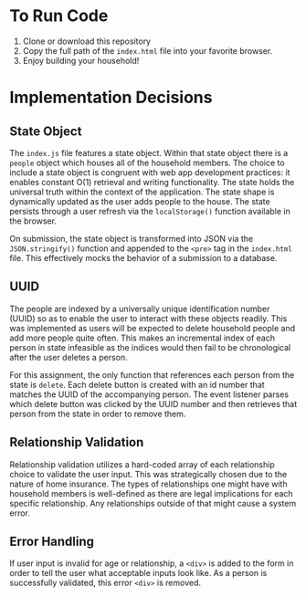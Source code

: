 # To Run Code

1. Clone or download this repository
2. Copy the full path of the `index.html` file into your favorite browser.
3. Enjoy building your household!

# Implementation Decisions

## State Object

The `index.js` file features a state object. Within that state object there is a `people` object which houses all of the household members. The choice to include a state object is congruent with web app development practices: it enables constant O(1) retrieval and writing functionality. The state holds the universal truth within the context of the application. The state shape is dynamically updated as the user adds people to the house. The state persists through a user refresh via the `localStorage()` function available in the browser.

On submission, the state object is transformed into JSON via the `JSON.stringify()` function and appended to the `<pre>` tag in the `index.html` file. This effectively mocks the behavior of a submission to a database.

## UUID

The people are indexed by a universally unique identification number (UUID) so as to enable the user to interact with these objects readily. This was implemented as users will be expected to delete household people and add more people quite often. This makes an incremental index of each person in state infeasible as the indices would then fail to be chronological after the user deletes a person.

For this assignment, the only function that references each person from the state is `delete`. Each delete button is created with an id number that matches the UUID of the accompanying person. The event listener parses which delete button was clicked by the UUID number and then retrieves that person from the state in order to remove them.

## Relationship Validation

Relationship validation utilizes a hard-coded array of each relationship choice to validate the user input. This was strategically chosen due to the nature of home insurance.  The types of relationships one might have with household members is well-defined as there are legal implications for each specific relationship. Any relationships outside of that might cause a system error.

## Error Handling

If user input is invalid for age or relationship, a `<div>` is added to the form in order to tell the user what acceptable inputs look like. As a person is successfully validated, this error `<div>` is removed.
